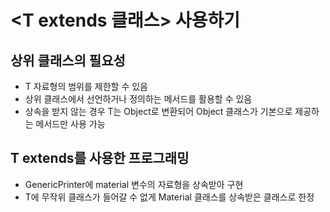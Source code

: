 # <T extends 클래스> 사용하기

## 상위 클래스의 필요성

- T 자료형의 범위를 제한할 수 있음
- 상위 클래스에서 선언하거나 정의하는 메서드를 활용할 수 있음
- 상속을 받지 않는 경우 T는 Object로 변환되어 Object 클래스가 기본으로 제공하는 메서드만 사용 가능

## T extends를 사용한 프로그래밍

- GenericPrinter에 material 변수의 자료형을 상속받아 구현
- T에 무작위 클래스가 들어갈 수 없게 Material 클래스를 상속받은 클래스로 한정